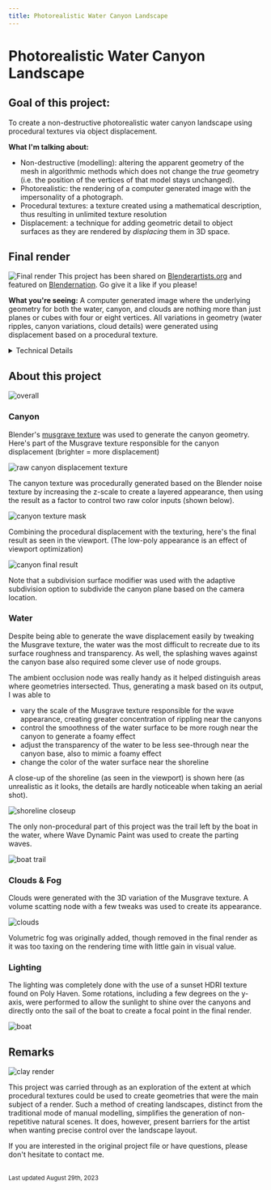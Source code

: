 ```yaml
---
title: Photorealistic Water Canyon Landscape
---
```


# Photorealistic Water Canyon Landscape
## Goal of this project: 

To create a non-destructive photorealistic water canyon landscape using procedural textures via object displacement. 

**What I'm talking about:** 
- Non-destructive (modelling): altering the apparent geometry of the mesh in algorithmic methods which does not change the *true* geometry (i.e. the position of the vertices of that model stays unchanged).
- Photorealistic: the rendering of a computer generated image with the impersonality of a photograph. 
- Procedural textures: a texture created using a mathematical description, thus resulting in unlimited texture resolution
- Displacement: a technique for adding geometric detail to object surfaces as they are rendered by *displacing* them in 3D space. 

## Final render

![Final render](render_final.png)
This project has been shared on [Blenderartists.org](https://blenderartists.org/t/water-canyon-landscape/1478219) and featured on [Blendernation](https://www.blendernation.com/2023/08/18/best-of-blender-artists-2023-33/#jp-carousel-169434). Go give it a like if you please!

**What you're seeing:** A computer generated image where the underlying geometry for both the water, canyon, and clouds are nothing more than just planes or cubes with four or eight vertices. All variations in geometry (water ripples, canyon variations, cloud details) were generated using displacement based on a procedural texture.

<details>
<summary>Technical Details</summary>
<ul>
<li>Render engine: Cycles X (via Blender 3.6.0)</li>
<li>Render time: 15 minutes</li>
<li>Denoising: a "mix" of the original noisey image and the Blender built-in denoised image with a factor of 0.618</li>
</ul>
</details>

## About this project

![overall](overall.png)

### Canyon
Blender's [musgrave texture](https://docs.blender.org/manual/en/latest/render/shader_nodes/textures/musgrave.html) was used to generate the canyon geometry. Here's part of the Musgrave texture responsible for the canyon displacement (brighter = more displacement)

![raw canyon displacement texture](raw_musgrave.png)

The canyon texture was procedurally generated based on the Blender noise texture by increasing the z-scale to create a layered appearance, then using the result as a factor to control two raw color inputs (shown below). 

![canyon texture mask](canyon_mask.png)

Combining the procedural displacement with the texturing, here's the final result as seen in the viewport. (The low-poly appearance is an effect of viewport optimization)

![canyon final result](canyon_result.png)

Note that a subdivision surface modifier was used with the adaptive subdivision option to subdivide the canyon plane based on the camera location. 

### Water

Despite being able to generate the wave displacement easily by tweaking the Musgrave texture, the water was the most difficult to recreate due to its surface roughness and transparency. As well, the splashing waves against the canyon base also required some clever use of node groups. 

The ambient occlusion node was really handy as it helped distinguish areas where geometries intersected. Thus, generating a mask based on its output, I was able to
- vary the scale of the Musgrave texture responsible for the wave appearance, creating greater concentration of rippling near the canyons
- control the smoothness of the water surface to be more rough near the canyon to generate a foamy effect
- adjust the transparency of the water to be less see-through near the canyon base, also to mimic a foamy effect
- change the color of the water surface near the shoreline

A close-up of the shoreline (as seen in the viewport) is shown here (as unrealistic as it looks, the details are hardly noticeable when taking an aerial shot). 

![shoreline closeup](shoreline_closeup.png)

The only non-procedural part of this project was the trail left by the boat in the water, where Wave Dynamic Paint was used to create the parting waves. 

![boat trail](boat_trail.png)

### Clouds & Fog

Clouds were generated with the 3D variation of the Musgrave texture. A volume scatting node with a few tweaks was used to create its appearance.

![clouds](cloud.png)

Volumetric fog was originally added, though removed in the final render as it was too taxing on the rendering time with little gain in visual value. 

### Lighting

The lighting was completely done with the use of a sunset HDRI texture found on Poly Haven. Some rotations, including a few degrees on the y-axis, were performed to allow the sunlight to shine over the canyons and directly onto the sail of the boat to create a focal point in the final render. 

![boat](boat.png)

## Remarks

![clay render](clay.png)

This project was carried through as an exploration of the extent at which procedural textures could be used to create geometries that were the main subject of a render. Such a method of creating landscapes, distinct from the traditional mode of manual modelling, simplifies the generation of non-repetitive natural scenes. It does, however, present barriers for the artist when wanting precise control over the landscape layout.

If you are interested in the original project file or have questions, please don't hesitate to contact me.

<br>
<sub>Last updated August 29th, 2023</sub>
